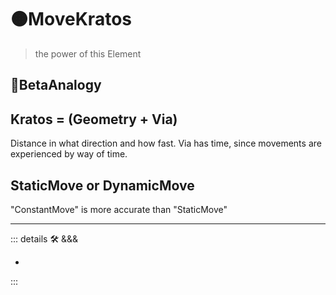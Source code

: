 # 🟠<move>MoveKratos</move>

> the power of this Element
>
## 🔷<beta>BetaAnalogy</beta>

## Kratos = (Geometry + Via)

Distance in what direction and how fast. Via has time, since movements are experienced by way of time.

## StaticMove or DynamicMove

"ConstantMove" is more accurate than "StaticMove"

---

<!-- =================================================== -->
<!-- =================================================== -->
<!-- =================================================== -->
<!-- =================================================== -->
<!-- =================================================== -->
::: details 🛠 <dev>&&&</dev>

-

:::
